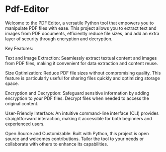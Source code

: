 # Pdf-Editor
Welcome to the PDF Editor, a versatile Python tool that empowers you to manipulate PDF files with ease. This project allows you to extract text and images from PDF documents, efficiently reduce file sizes, and add an extra layer of security through encryption and decryption.

Key Features:

Text and Image Extraction: Seamlessly extract textual content and images from PDF files, making it convenient for data extraction and content reuse.

Size Optimization: Reduce PDF file sizes without compromising quality. This feature is particularly useful for sharing files quickly and optimizing storage space.

Encryption and Decryption: Safeguard sensitive information by adding encryption to your PDF files. Decrypt files when needed to access the original content.

User-Friendly Interface: An intuitive command-line interface (CLI) provides straightforward interaction, making it accessible for both beginners and experienced users.

Open Source and Customizable: Built with Python, this project is open source and welcomes contributions. Tailor the tool to your needs or collaborate with others to enhance its capabilities.
